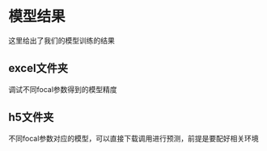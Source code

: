 # 模型结果
这里给出了我们的模型训练的结果
## excel文件夹
调试不同focal参数得到的模型精度
## h5文件夹
不同focal参数对应的模型，可以直接下载调用进行预测，前提是要配好相关环境
